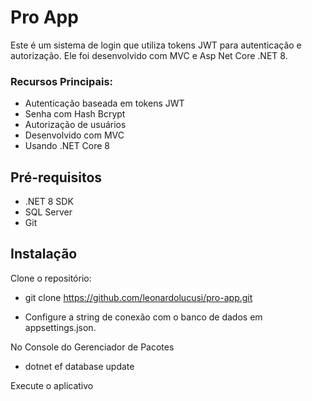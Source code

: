 # Pro App

Este é um sistema de login que utiliza tokens JWT para autenticação e autorização. Ele foi desenvolvido com MVC e Asp Net Core .NET 8.

### Recursos Principais:
- Autenticação baseada em tokens JWT
- Senha com Hash Bcrypt
- Autorização de usuários
- Desenvolvido com MVC
- Usando .NET Core 8

## Pré-requisitos

- .NET 8 SDK 
- SQL Server
- Git

## Instalação

Clone o repositório:
- git clone https://github.com/leonardolucusi/pro-app.git

- Configure a string de conexão com o banco de dados em appsettings.json.

No Console do Gerenciador de Pacotes
- dotnet ef database update

Execute o aplicativo
